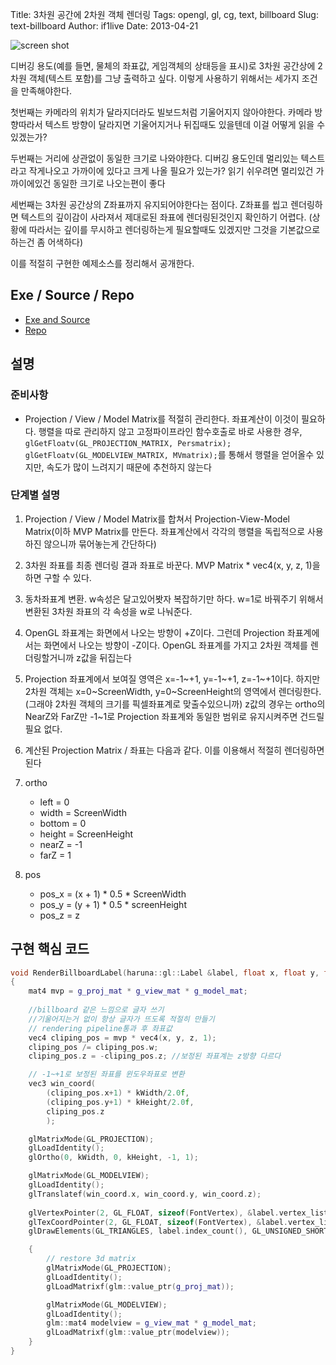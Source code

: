 Title: 3차원 공간에 2차원 객체 렌더링
Tags: opengl, gl, cg, text, billboard
Slug: text-billboard
Author: if1live
Date: 2013-04-21

![screen shot](|filename|../static/text_billboard/screenshot.png)

디버깅 용도(예를 들면, 물체의 좌표값, 게임객체의 상태등을 표시)로 3차원 공간상에 2차원 객체(텍스트 포함)를 그냥 출력하고 싶다. 이렇게 사용하기 위해서는 세가지 조건을 만족해야한다. 

첫번째는 카메라의 위치가 달라지더라도 빌보드처럼 기울어지지 않아야한다. 카메라 방향따라서 텍스트 방향이 달라지면 기울어지거나 뒤집때도 있을텐데 이걸 어떻게 읽을 수 있겠는가?

두번째는 거리에 상관없이 동일한 크기로 나와야한다. 디버깅 용도인데 멀리있는 텍스트라고 작게나오고 가까이에 있다고 크게 나올 필요가 있는가? 읽기 쉬우려면 멀리있건 가까이에있건 동일한 크기로 나오는편이 좋다

세번째는 3차원 공간상의 Z좌표까지 유지되어야한다는 점이다. Z좌표를 씹고 렌더링하면 텍스트의 깊이감이 사라져서 제대로된 좌표에 렌더링된것인지 확인하기 어렵다. (상황에 따라서는 깊이를 무시하고 렌더링하는게 필요할때도 있겠지만 그것을 기본값으로 하는건 좀 어색하다)

이를 적절히 구현한 예제소스를 정리해서 공개한다.

## Exe / Source / Repo
* [Exe and Source](|filename|../static/text_billboard/text_billboard.zip)
* [Repo][repo]

## 설명

### 준비사항
* Projection / View / Model Matrix를 적절히 관리한다. 좌표계산이 이것이 필요하다. 
행렬을 따로 관리하지 않고 고정파이프라인 함수호출로 바로 사용한 경우, ```glGetFloatv(GL_PROJECTION_MATRIX, Persmatrix); glGetFloatv(GL_MODELVIEW_MATRIX, MVmatrix);```를 통해서 행렬을 얻어올수 있지만, 속도가 많이 느려지기 때문에 추천하지 않는다

### 단계별 설명
1. Projection / View / Model Matrix를 합쳐서 Projection-View-Model Matrix(이하 MVP Matrix를 만든다. 좌표계산에서 각각의 행렬을 독립적으로 사용하진 않으니까 묶어놓는게 간단하다)

2. 3차원 좌표를 최종 렌더링 결과 좌표로 바꾼다. MVP Matrix * vec4(x, y, z, 1)을 하면 구할 수 있다.

3. 동차좌표계 변환. w속성은 달고있어봣자 복잡하기만 하다. w=1로 바꿔주기 위해서 변환된 3차원 좌표의 각 속성을 w로 나눠준다.

4. OpenGL 좌표계는 화면에서 나오는 방향이 +Z이다. 그런데 Projection 좌표계에서는 화면에서 나오는 방향이 -Z이다. OpenGL 좌표계를 가지고 2차원 객체를 렌더링할거니까 z값을 뒤집는다

5. Projection 좌표계에서 보여질 영역은 x=-1~+1, y=-1~+1, z=-1~+1이다. 하지만 2차원 객체는 x=0~ScreenWidth, y=0~ScreenHeight의 영역에서 렌더링한다. (그래야 2차원 객체의 크기를 픽셀좌표계로 맞출수있으니까) z값의 경우는 ortho의 NearZ와 FarZ만 -1~1로 Projection 좌표계와 동일한 범위로 유지시켜주면 건드릴 필요 없다. 

6. 계산된 Projection Matrix / 좌표는 다음과 같다. 이를 이용해서 적절히 렌더링하면 된다

7. ortho
	* left = 0
	* width = ScreenWidth
	* bottom = 0
	* height = ScreenHeight
	* nearZ = -1
	* farZ = 1
8. pos
	* pos_x = (x + 1) * 0.5 * ScreenWidth
	* pos_y = (y + 1) * 0.5 * screenHeight
	* pos_z = z
	

## 구현 핵심 코드
```cpp
void RenderBillboardLabel(haruna::gl::Label &label, float x, float y, float z)
{	
	mat4 mvp = g_proj_mat * g_view_mat * g_model_mat;
	
	//billboard 같은 느낌으로 글자 쓰기
	//기울어지는거 없이 항상 글자가 뜨도록 적절히 만들기
	// rendering pipeline통과 후 좌표값
	vec4 cliping_pos = mvp * vec4(x, y, z, 1);  
	cliping_pos /= cliping_pos.w;
	cliping_pos.z = -cliping_pos.z; //보정된 좌표계는 z방향 다르다

	// -1~+1로 보정된 좌표를 윈도우좌표로 변환
	vec3 win_coord(
		(cliping_pos.x+1) * kWidth/2.0f,
		(cliping_pos.y+1) * kHeight/2.0f,
		cliping_pos.z
		);

	glMatrixMode(GL_PROJECTION);
	glLoadIdentity();
	glOrtho(0, kWidth, 0, kHeight, -1, 1);

	glMatrixMode(GL_MODELVIEW);
	glLoadIdentity();
	glTranslatef(win_coord.x, win_coord.y, win_coord.z);
	
	glVertexPointer(2, GL_FLOAT, sizeof(FontVertex), &label.vertex_list()[0].p);
	glTexCoordPointer(2, GL_FLOAT, sizeof(FontVertex), &label.vertex_list()[0].uv);
	glDrawElements(GL_TRIANGLES, label.index_count(), GL_UNSIGNED_SHORT, label.index_data());

	{
		// restore 3d matrix
		glMatrixMode(GL_PROJECTION);
		glLoadIdentity();
		glLoadMatrixf(glm::value_ptr(g_proj_mat));

		glMatrixMode(GL_MODELVIEW);
		glLoadIdentity();
		glm::mat4 modelview = g_view_mat * g_model_mat;
		glLoadMatrixf(glm::value_ptr(modelview));
	}
}
```

[repo]: https://github.com/if1live/if1live.github.com.src/tree/master/text_billboard
